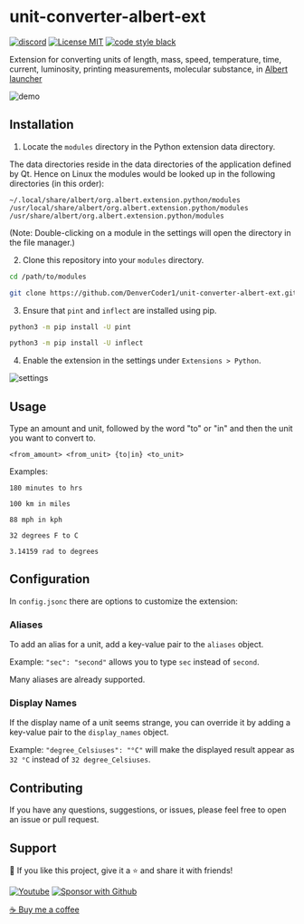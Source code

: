# unit-converter-albert-ext

[![discord](https://custom-icon-badges.herokuapp.com/discord/819650821314052106?color=5865F2&logo=discord-outline&logoColor=white "Dev Pro Tips Discussion & Support Server")](https://discord.gg/fPrdqh3Zfu)
[![License MIT](https://custom-icon-badges.herokuapp.com/github/license/DenverCoder1/unit-converter-albert-ext.svg?logo=repo)](https://github.com/DenverCoder1/unit-converter-albert-ext/blob/main/LICENSE)
[![code style black](https://custom-icon-badges.herokuapp.com/badge/code%20style-black-black.svg?logo=black-b&logoColor=white)](https://github.com/psf/black)

Extension for converting units of length, mass, speed, temperature, time, current, luminosity, printing measurements, molecular substance, in [Albert launcher](https://albertlauncher.github.io/)

![demo](https://user-images.githubusercontent.com/20955511/147166860-2550fe42-ba6f-4ae6-a305-5e5ed26b606b.gif)

## Installation

1. Locate the `modules` directory in the Python extension data directory.

The data directories reside in the data directories of the application defined by Qt. Hence on Linux the modules would be looked up in the following directories (in this order):

```
~/.local/share/albert/org.albert.extension.python/modules
/usr/local/share/albert/org.albert.extension.python/modules
/usr/share/albert/org.albert.extension.python/modules
```

(Note: Double-clicking on a module in the settings will open the directory in the file manager.)

2. Clone this repository into your `modules` directory.

```bash
cd /path/to/modules

git clone https://github.com/DenverCoder1/unit-converter-albert-ext.git
```

3. Ensure that `pint` and `inflect` are installed using pip.

```bash
python3 -m pip install -U pint

python3 -m pip install -U inflect
```

4. Enable the extension in the settings under `Extensions > Python`.

![settings](https://user-images.githubusercontent.com/20955511/147167375-85d2bf2a-cd2b-4635-9c66-1d55dbe24d91.png)

## Usage

Type an amount and unit, followed by the word "to" or "in" and then the unit you want to convert to.

`<from_amount> <from_unit> {to|in} <to_unit>`

Examples:

`180 minutes to hrs`

`100 km in miles`

`88 mph in kph`

`32 degrees F to C`

`3.14159 rad to degrees`

## Configuration

In `config.jsonc` there are options to customize the extension:

### Aliases

To add an alias for a unit, add a key-value pair to the `aliases` object.

Example: `"sec": "second"` allows you to type `sec` instead of `second`.

Many aliases are already supported.

### Display Names

If the display name of a unit seems strange, you can override it by adding a key-value pair to the `display_names` object.

Example: `"degree_Celsiuses": "°C"` will make the displayed result appear as `32 °C` instead of `32 degree_Celsiuses`.

## Contributing

If you have any questions, suggestions, or issues, please feel free to open an issue or pull request.

## Support

💙 If you like this project, give it a ⭐ and share it with friends!

<p align="left">
  <a href="https://www.youtube.com/channel/UCipSxT7a3rn81vGLw9lqRkg?sub_confirmation=1"><img alt="Youtube" title="Youtube" src="https://custom-icon-badges.herokuapp.com/badge/-Subscribe-red?style=for-the-badge&logo=video&logoColor=white"/></a>
  <a href="https://github.com/sponsors/DenverCoder1"><img alt="Sponsor with Github" title="Sponsor with Github" src="https://custom-icon-badges.herokuapp.com/badge/-Sponsor-ea4aaa?style=for-the-badge&logo=heart&logoColor=white"/></a>
</p>

[☕ Buy me a coffee](https://ko-fi.com/jlawrence)